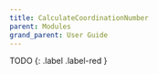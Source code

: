 ```yaml
---
title: CalculateCoordinationNumber
parent: Modules
grand_parent: User Guide
---
```


TODO
{: .label .label-red }
